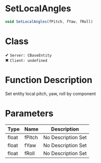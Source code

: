 # SetLocalAngles
```js	
void SetLocalAngles(fPitch, fYaw, fRoll)
```
# Class
✔ `Server: CBaseEntity`  
✖ `Client: undefined`  

# Function Description
Set entity local pitch, yaw, roll by component
# Parameters
Type|Name|Description
--|--|--
float|fPitch|No Description Set
float|fYaw|No Description Set
float|fRoll|No Description Set
